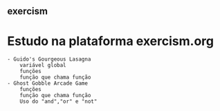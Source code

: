 ## exercism
# Estudo na plataforma exercism.org
    - Guido's Gourgeous Lasagna
        variável global
        funções
        função que chama função
    - Ghost Gobble Arcade Game
        funções
        função que chama função
        Uso do "and","or" e "not"